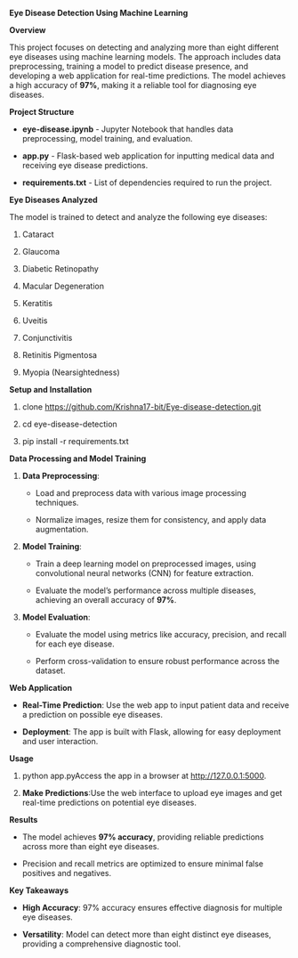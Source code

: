 **Eye Disease Detection Using Machine Learning**

**Overview**

This project focuses on detecting and analyzing more than eight different eye diseases using machine learning models. The approach includes data preprocessing, training a model to predict disease presence, and developing a web application for real-time predictions. The model achieves a high accuracy of **97%**, making it a reliable tool for diagnosing eye diseases.

**Project Structure**

*   **eye-disease.ipynb** - Jupyter Notebook that handles data preprocessing, model training, and evaluation.
    
*   **app.py** - Flask-based web application for inputting medical data and receiving eye disease predictions.
    
*   **requirements.txt** - List of dependencies required to run the project.
    

**Eye Diseases Analyzed**

The model is trained to detect and analyze the following eye diseases:

1.  Cataract
    
2.  Glaucoma
    
3.  Diabetic Retinopathy
    
4.  Macular Degeneration
    
5.  Keratitis
    
6.  Uveitis
    
7.  Conjunctivitis
    
8.  Retinitis Pigmentosa
    
9.  Myopia (Nearsightedness)
    

**Setup and Installation**

1.  clone https://github.com/Krishna17-bit/Eye-disease-detection.git
2.  cd eye-disease-detection
    
3.  pip install -r requirements.txt
    

**Data Processing and Model Training**

1.  **Data Preprocessing**:
    
    *   Load and preprocess data with various image processing techniques.
        
    *   Normalize images, resize them for consistency, and apply data augmentation.
        
2.  **Model Training**:
    
    *   Train a deep learning model on preprocessed images, using convolutional neural networks (CNN) for feature extraction.
        
    *   Evaluate the model’s performance across multiple diseases, achieving an overall accuracy of **97%**.
        
3.  **Model Evaluation**:
    
    *   Evaluate the model using metrics like accuracy, precision, and recall for each eye disease.
        
    *   Perform cross-validation to ensure robust performance across the dataset.
        

**Web Application**

*   **Real-Time Prediction**: Use the web app to input patient data and receive a prediction on possible eye diseases.
    
*   **Deployment**: The app is built with Flask, allowing for easy deployment and user interaction.
    

**Usage**

1.   python app.pyAccess the app in a browser at http://127.0.0.1:5000.
    
2.  **Make Predictions**:Use the web interface to upload eye images and get real-time predictions on potential eye diseases.
    

**Results**

*   The model achieves **97% accuracy**, providing reliable predictions across more than eight eye diseases.
    
*   Precision and recall metrics are optimized to ensure minimal false positives and negatives.
    

**Key Takeaways**

*   **High Accuracy**: 97% accuracy ensures effective diagnosis for multiple eye diseases.
    
*   **Versatility**: Model can detect more than eight distinct eye diseases, providing a comprehensive diagnostic tool.
